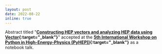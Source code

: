 ```yaml
---
layout: post
date: 2022-08-22
inline: true
---
```


Abstract titled "**[Constructing HEP vectors and analyzing HEP data using Vector](https://indico.cern.ch/event/1150631/contributions/5014393/){:target="_blank"}**" accepted at the **[5th International Workshop on Python in High-Energy-Physics (PyHEP))](https://indico.cern.ch/event/1150631/){:target="_blank"}** as a notebook talk.
